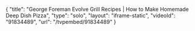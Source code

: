 {
    "title": "George Foreman Evolve Grill Recipes | How to Make Homemade Deep Dish Pizza",
    "type": "solo",
    "layout": "iframe-static",
    "videoId": "91834489",
    "url": "\/tvpembed\/91834489"
}
